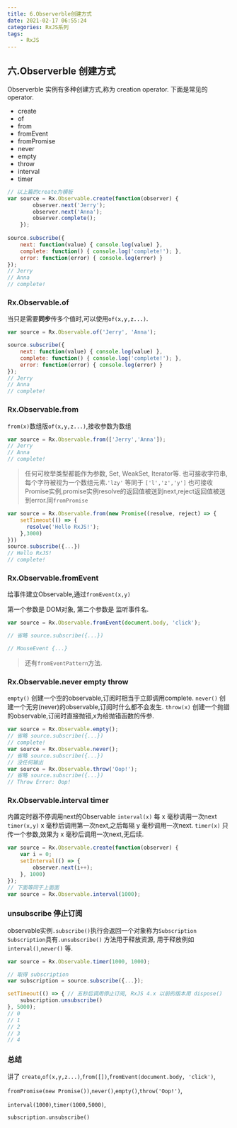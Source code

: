```yaml
---
title: 6.Observerble创建方式
date: 2021-02-17 06:55:24
categories: RxJS系列
tags: 
    - RxJS
---
```

## 六.Observerble 创建方式

Observerble 实例有多种创建方式,称为 creation operator. 下面是常见的 operator.

- create
- of
- from
- fromEvent
- fromPromise
- never
- empty
- throw
- interval
- timer

```js
// 以上篇的create为模板
var source = Rx.Observable.create(function(observer) {
        observer.next('Jerry');
        observer.next('Anna');
        observer.complete();
    });
	
source.subscribe({
    next: function(value) { console.log(value) },
    complete: function() { console.log('complete!'); },
    error: function(error) { console.log(error) }
});
// Jerry
// Anna
// complete!
```
### Rx.Observable.of

当只是需要**同步**传多个值时,可以使用`of(x,y,z...)`.

```js
var source = Rx.Observable.of('Jerry', 'Anna');

source.subscribe({
    next: function(value) { console.log(value) },
    complete: function() { console.log('complete!'); },
    error: function(error) { console.log(error) }
});
// Jerry
// Anna
// complete!
```

### Rx.Observable.from

`from(x)`数组版`of(x,y,z...)`,接收参数为数组

```js
var source = Rx.Observable.from(['Jerry','Anna']);
// Jerry
// Anna
// complete!
```
> 任何可枚举类型都能作为参数, Set, WeakSet, Iterator等.
> 也可接收字符串,每个字符被视为一个数组元素.`'lzy'` 等同于 `['l','z','y']`
> 也可接收Promise实例,promise实例resolve的返回值被送到next,reject返回值被送到error.同`fromPromise`

```js
var source = Rx.Observable.from(new Promise((resolve, reject) => {
    setTimeout(() => {
      resolve('Hello RxJS!');
    },3000)
}))
source.subscribe({...})
// Hello RxJS!
// complete!
```

### Rx.Observable.fromEvent

给事件建立Observable,通过`fromEvent(x,y)`

第一个参数是 DOM对象, 第二个参数是 监听事件名.

```js
var source = Rx.Observable.fromEvent(document.body, 'click');

// 省略 source.subscribe({...})

// MouseEvent {...}
```
> 还有`fromEventPattern`方法.

### Rx.Observable.never empty throw

`empty()` 创建一个空的observable,订阅时相当于立即调用complete.
`never()` 创建一个无穷(never)的observable,订阅时什么都不会发生.
`throw(x)` 创建一个抛错的observable,订阅时直接抛错,x为给抛错函数的传参.

```js
var source = Rx.Observable.empty();
// 省略 source.subscribe({...})
// complete!
var source = Rx.Observable.never();
// 省略 source.subscribe({...})
// 没任何输出
var source = Rx.Observable.throw('Oop!');
// 省略 source.subscribe({...})
// Throw Error: Oop!
```

### Rx.Observable.interval timer

内置定时器不停调用next的Observable
`interval(x)` 每 x 毫秒调用一次next
`timer(x,y)`  x 毫秒后调用第一次next,之后每隔 y 毫秒调用一次next.
`timer(x)`    只传一个参数,效果为 x 毫秒后调用一次next,无后续.

```js
var source = Rx.Observable.create(function(observer) {
    var i = 0;
    setInterval(() => {
        observer.next(i++);
    }, 1000)
});
// 下面等同于上面面
var source = Rx.Observable.interval(1000);
```
### unsubscribe 停止订阅

observable实例`.subscribe()`执行会返回一个对象称为`Subscription`
`Subscription`具有`.unsubscribe()` 方法用于释放资源,
用于释放例如`interval()`,`never()` 等.

```js
var source = Rx.Observable.timer(1000, 1000);

// 取得 subscription
var subscription = source.subscribe({...});

setTimeout(() => { // 五秒后调用停止订阅, RxJS 4.x 以前的版本用 dispose()
    subscription.unsubscribe() 
}, 5000);
// 0
// 1
// 2
// 3
// 4
```

### 总结

讲了 `create`,`of(x,y,z...)`,`from([])`,`fromEvent(document.body, 'click')`,

`fromPromise(new Promise())`,`never()`,`empty()`,`throw('Oop!')`,

`interval(1000)`,`timer(1000,5000)`,

`subscription.unsubscribe()`